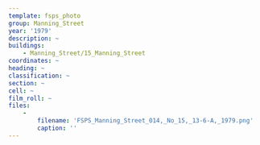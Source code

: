 ```yaml
---
template: fsps_photo
group: Manning_Street
year: '1979'
description: ~
buildings:
    - Manning_Street/15_Manning_Street
coordinates: ~
heading: ~
classification: ~
section: ~
cell: ~
film_roll: ~
files:
    -
        filename: 'FSPS_Manning_Street_014,_No_15,_13-6-A,_1979.png'
        caption: ''
---
```

